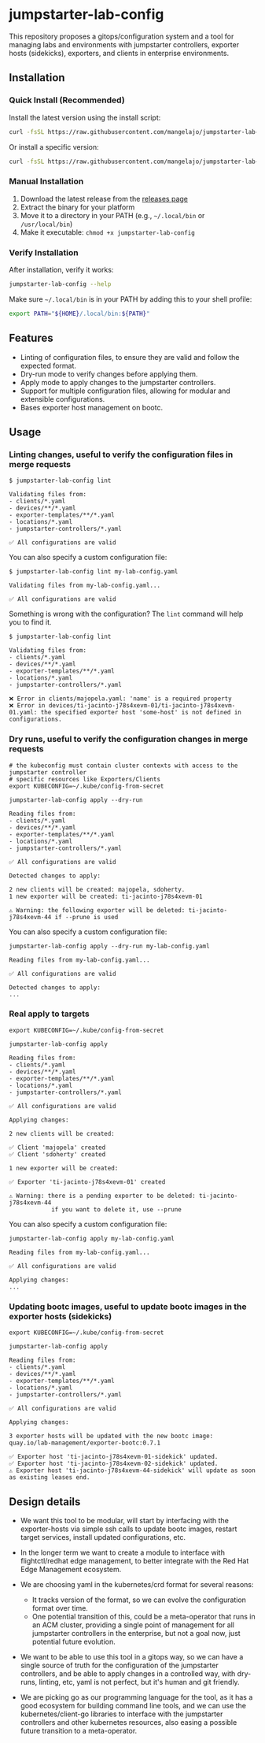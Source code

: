 # jumpstarter-lab-config

This repository proposes a gitops/configuration system and a tool for managing labs
and environments with jumpstarter controllers, exporter hosts (sidekicks), exporters,
and clients in enterprise environments.

## Installation

### Quick Install (Recommended)

Install the latest version using the install script:

```bash
curl -fsSL https://raw.githubusercontent.com/mangelajo/jumpstarter-lab-config/main/install.sh | bash
```

Or install a specific version:

```bash
curl -fsSL https://raw.githubusercontent.com/mangelajo/jumpstarter-lab-config/main/install.sh | bash -s v0.0.2
```

### Manual Installation

1. Download the latest release from the [releases page](https://github.com/mangelajo/jumpstarter-lab-config/releases)
2. Extract the binary for your platform
3. Move it to a directory in your PATH (e.g., `~/.local/bin` or `/usr/local/bin`)
4. Make it executable: `chmod +x jumpstarter-lab-config`

### Verify Installation

After installation, verify it works:

```bash
jumpstarter-lab-config --help
```

Make sure `~/.local/bin` is in your PATH by adding this to your shell profile:

```bash
export PATH="${HOME}/.local/bin:${PATH}"
```

## Features

* Linting of configuration files, to ensure they are valid and follow the expected format.
* Dry-run mode to verify changes before applying them.
* Apply mode to apply changes to the jumpstarter controllers.
* Support for multiple configuration files, allowing for modular and extensible configurations.
* Bases exporter host management on bootc.

## Usage

### Linting changes, useful to verify the configuration files in merge requests
```shell
$ jumpstarter-lab-config lint

Validating files from:
- clients/*.yaml
- devices/**/*.yaml
- exporter-templates/**/*.yaml
- locations/*.yaml
- jumpstarter-controllers/*.yaml

✅ All configurations are valid

```

You can also specify a custom configuration file:
```shell
$ jumpstarter-lab-config lint my-lab-config.yaml

Validating files from my-lab-config.yaml...

✅ All configurations are valid
```

Something is wrong with the configuration? The `lint` command will help you to find it.

```shell
$ jumpstarter-lab-config lint

Validating files from:
- clients/*.yaml
- devices/**/*.yaml
- exporter-templates/**/*.yaml
- locations/*.yaml
- jumpstarter-controllers/*.yaml

❌ Error in clients/majopela.yaml: 'name' is a required property
❌ Error in devices/ti-jacinto-j78s4xevm-01/ti-jacinto-j78s4xevm-01.yaml: the specified exporter host 'some-host' is not defined in configurations.
```

### Dry runs, useful to verify the configuration changes in merge requests

```shell
# the kubeconfig must contain cluster contexts with access to the jumpstarter controller
# specific resources like Exporters/Clients
export KUBECONFIG=~/.kube/config-from-secret

jumpstarter-lab-config apply --dry-run

Reading files from:
- clients/*.yaml
- devices/**/*.yaml
- exporter-templates/**/*.yaml
- locations/*.yaml
- jumpstarter-controllers/*.yaml

✅ All configurations are valid

Detected changes to apply:

2 new clients will be created: majopela, sdoherty.
1 new exporter will be created: ti-jacinto-j78s4xevm-01

⚠️ Warning: the following exporter will be deleted: ti-jacinto-j78s4xevm-44 if --prune is used

```

You can also specify a custom configuration file:
```shell
jumpstarter-lab-config apply --dry-run my-lab-config.yaml

Reading files from my-lab-config.yaml...

✅ All configurations are valid

Detected changes to apply:
...
```

### Real apply to targets

```shell
export KUBECONFIG=~/.kube/config-from-secret

jumpstarter-lab-config apply

Reading files from:
- clients/*.yaml
- devices/**/*.yaml
- exporter-templates/**/*.yaml
- locations/*.yaml
- jumpstarter-controllers/*.yaml

✅ All configurations are valid

Applying changes:

2 new clients will be created:

✅ Client 'majopela' created
✅ Client 'sdoherty' created

1 new exporter will be created:

✅ Exporter 'ti-jacinto-j78s4xevm-01' created

⚠️ Warning: there is a pending exporter to be deleted: ti-jacinto-j78s4xevm-44
            if you want to delete it, use --prune

```

You can also specify a custom configuration file:
```shell
jumpstarter-lab-config apply my-lab-config.yaml

Reading files from my-lab-config.yaml...

✅ All configurations are valid

Applying changes:
...
```


### Updating bootc images, useful to update bootc images in the exporter hosts (sidekicks)

```shell
export KUBECONFIG=~/.kube/config-from-secret

jumpstarter-lab-config apply

Reading files from:
- clients/*.yaml
- devices/**/*.yaml
- exporter-templates/**/*.yaml
- locations/*.yaml
- jumpstarter-controllers/*.yaml

✅ All configurations are valid

Applying changes:

3 exporter hosts will be updated with the new bootc image: quay.io/lab-management/exporter-bootc:0.7.1

✅ Exporter host 'ti-jacinto-j78s4xevm-01-sidekick' updated.
✅ Exporter host 'ti-jacinto-j78s4xevm-02-sidekick' updated.
⚠️ Exporter host 'ti-jacinto-j78s4xevm-44-sidekick' will update as soon as existing leases end.
```

## Design details

* We want this tool to be modular, will start by interfacing with the exporter-hosts via simple ssh
calls to update bootc images, restart target services, install updated configurations, etc.

* In the longer term we want to create a module to interface with flightctl/redhat edge management,
to better integrate with the Red Hat Edge Management ecosystem.

* We are choosing yaml in the kubernetes/crd format for several reasons:
   * It tracks version of the format, so we can evolve the configuration format over time.
   * One potential transition of this, could be a meta-operator that runs in an ACM cluster, providing
     a single point of management for all jumpstarter controllers in the enterprise, but not a goal
     now, just potential future evolution.

* We want to be able to use this tool in a gitops way, so we can have a single source of truth for
  the configuration of the jumpstarter controllers, and be able to apply changes in a controlled way,
  with dry-runs, linting, etc, yaml is not perfect, but it's human and git friendly.

* We are picking go as our programming language for the tool, as it has a good ecosystem for
  building command line tools, and we can use the kubernetes/client-go libraries to interface with the
  jumpstarter controllers and other kubernetes resources, also easing a possible future transition to
  a meta-operator.
